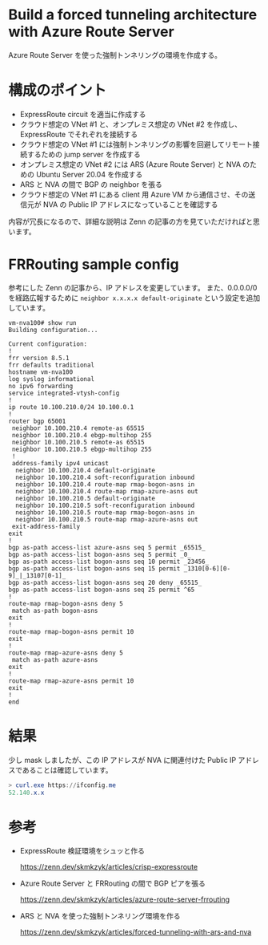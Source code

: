 # Build a forced tunneling architecture with Azure Route Server

Azure Route Server を使った強制トンネリングの環境を作成する。

# 構成のポイント

- ExpressRoute circuit を適当に作成する
- クラウド想定の VNet #1 と、オンプレミス想定の VNet #2 を作成し、ExpressRoute でそれぞれを接続する
- クラウド想定の VNet #1 には強制トンネリングの影響を回避してリモート接続するための jump server を作成する
- オンプレミス想定の VNet #2 には ARS (Azure Route Server) と NVA のための Ubuntu Server 20.04 を作成する
- ARS と NVA の間で BGP の neighbor を張る
- クラウド想定の VNet #1 にある client 用 Azure VM から通信させ、その送信元が NVA の Public IP アドレスになっていることを確認する

内容が冗長になるので、詳細な説明は Zenn の記事の方を見ていただければと思います。

# FRRouting sample config

参考にした Zenn の記事から、IP アドレスを変更しています。
また、0.0.0.0/0 を経路広報するために `neighbor x.x.x.x default-originate` という設定を追加しています。

```
vm-nva100# show run
Building configuration...

Current configuration:
!
frr version 8.5.1
frr defaults traditional
hostname vm-nva100
log syslog informational
no ipv6 forwarding
service integrated-vtysh-config
!
ip route 10.100.210.0/24 10.100.0.1
!
router bgp 65001
 neighbor 10.100.210.4 remote-as 65515
 neighbor 10.100.210.4 ebgp-multihop 255
 neighbor 10.100.210.5 remote-as 65515
 neighbor 10.100.210.5 ebgp-multihop 255
 !
 address-family ipv4 unicast
  neighbor 10.100.210.4 default-originate
  neighbor 10.100.210.4 soft-reconfiguration inbound
  neighbor 10.100.210.4 route-map rmap-bogon-asns in
  neighbor 10.100.210.4 route-map rmap-azure-asns out
  neighbor 10.100.210.5 default-originate
  neighbor 10.100.210.5 soft-reconfiguration inbound
  neighbor 10.100.210.5 route-map rmap-bogon-asns in
  neighbor 10.100.210.5 route-map rmap-azure-asns out
 exit-address-family
exit
!
bgp as-path access-list azure-asns seq 5 permit _65515_
bgp as-path access-list bogon-asns seq 5 permit _0_
bgp as-path access-list bogon-asns seq 10 permit _23456_
bgp as-path access-list bogon-asns seq 15 permit _1310[0-6][0-9]_|_13107[0-1]_
bgp as-path access-list bogon-asns seq 20 deny _65515_
bgp as-path access-list bogon-asns seq 25 permit ^65
!
route-map rmap-bogon-asns deny 5
 match as-path bogon-asns
exit
!
route-map rmap-bogon-asns permit 10
exit
!
route-map rmap-azure-asns deny 5
 match as-path azure-asns
exit
!
route-map rmap-azure-asns permit 10
exit
!
end
```

# 結果

少し mask しましたが、この IP アドレスが NVA に関連付けた Public IP アドレスであることは確認しています。

```powershell
> curl.exe https://ifconfig.me
52.140.x.x
```

# 参考

- ExpressRoute 検証環境をシュッと作る

  https://zenn.dev/skmkzyk/articles/crisp-expressroute

- Azure Route Server と FRRouting の間で BGP ピアを張る

  https://zenn.dev/skmkzyk/articles/azure-route-server-frrouting

- ARS と NVA を使った強制トンネリング環境を作る

  https://zenn.dev/skmkzyk/articles/forced-tunneling-with-ars-and-nva
